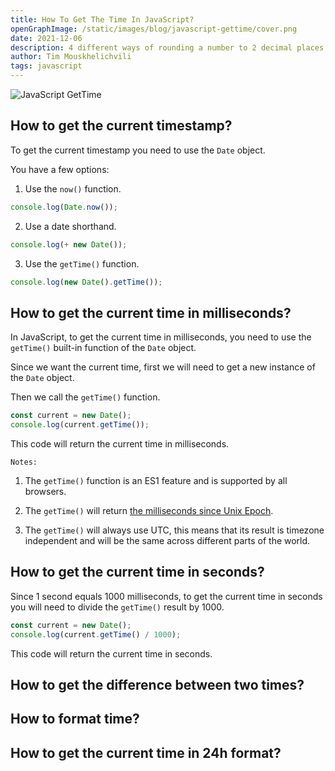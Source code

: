 ```yaml
---
title: How To Get The Time In JavaScript?
openGraphImage: /static/images/blog/javascript-gettime/cover.png
date: 2021-12-06
description: 4 different ways of rounding a number to 2 decimal places in javascript.
author: Tim Mouskhelichvili
tags: javascript
---
```


![JavaScript GetTime](/static/images/blog/javascript-gettime/cover.png)

<Summary />

## How to get the current timestamp?

To get the current timestamp you need to use the `Date` object.

You have a few options:

1. Use the `now()` function.
```javascript
console.log(Date.now());
```

2. Use a date shorthand.

```javascript
console.log(+ new Date());
```

3. Use the `getTime()` function.

```javascript
console.log(new Date().getTime());
```

## How to get the current time in milliseconds?

In JavaScript, to get the current time in milliseconds, you need to use the `getTime()` built-in function of the `Date` object.

Since we want the current time, first we will need to get a new instance of the `Date` object. 

Then we call the `getTime()` function.

```javascript 
const current = new Date();
console.log(current.getTime());
```

This code will return the current time in milliseconds.

`Notes:`
1. The `getTime()` function is an ES1 feature and is supported by all browsers.

2. The `getTime()` will return [the milliseconds since Unix Epoch](https://en.wikipedia.org/wiki/Unix_time).

3. The `getTime()` will always use UTC, this means that its result is timezone independent and will be the same across different parts of the world.

## How to get the current time in seconds?

Since 1 second equals 1000 milliseconds, to get the current time in seconds you will need to divide the `getTime()` result by 1000.

```javascript 
const current = new Date();
console.log(current.getTime() / 1000);
```

This code will return the current time in seconds.

## How to get the difference between two times?

## How to format time?

## How to get the current time in 24h format?